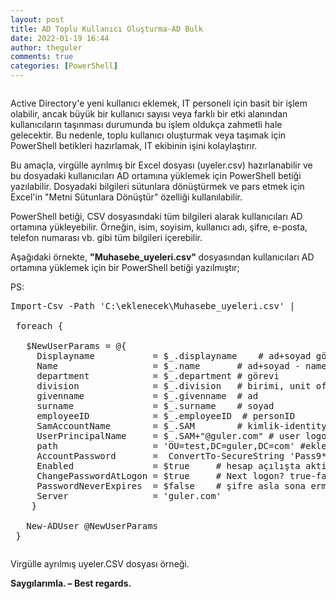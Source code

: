 ```yaml
---
layout: post
title: AD Toplu Kullanıcı Oluşturma-AD Bulk
date: 2022-01-19 16:44
author: theguler
comments: true
categories: [PowerShell]
---
```

<!-- wp:image {"id":1087,"sizeSlug":"large","linkDestination":"none"} -->
<figure class="wp-block-image size-large"><img src="https://farukguler.com/assets/post_images/add-1.webp?w=719" alt="" class="wp-image-1087" /></figure>
<!-- /wp:image -->

<!-- wp:paragraph -->
<p>Active Directory'e yeni kullanıcı eklemek, IT personeli için basit bir işlem olabilir, ancak büyük bir kullanıcı sayısı veya farklı bir etki alanından kullanıcıların taşınması durumunda bu işlem oldukça zahmetli hale gelecektir. Bu nedenle, toplu kullanıcı oluşturmak veya taşımak için PowerShell betikleri hazırlamak, IT ekibinin işini kolaylaştırır.</p>
<!-- /wp:paragraph -->

<!-- wp:paragraph -->
<p>Bu amaçla, virgülle ayrılmış bir Excel dosyası (uyeler.csv) hazırlanabilir ve bu dosyadaki kullanıcıları AD ortamına yüklemek için PowerShell betiği yazılabilir. Dosyadaki bilgileri sütunlara dönüştürmek ve pars etmek için Excel'in "Metni Sütunlara Dönüştür" özelliği kullanılabilir.</p>
<!-- /wp:paragraph -->

<!-- wp:paragraph -->
<p>PowerShell betiği, CSV dosyasındaki tüm bilgileri alarak kullanıcıları AD ortamına yükleyebilir. Örneğin, isim, soyisim, kullanıcı adı, şifre, e-posta, telefon numarası vb. gibi tüm bilgileri içerebilir.</p>
<!-- /wp:paragraph -->

<!-- wp:paragraph -->
<p>Aşağıdaki örnekte, <strong>"Muhasebe_uyeleri.csv" </strong>dosyasından kullanıcıları AD ortamına yüklemek için bir PowerShell betiği yazılmıştır;</p>
<!-- /wp:paragraph -->

<!-- wp:paragraph -->
<p>PS:</p>
<!-- /wp:paragraph -->

<!-- wp:preformatted -->
<pre class="wp-block-preformatted">Import-Csv -Path 'C:\eklenecek\Muhasebe_uyeleri.csv' |<br><br> foreach {<br><br>   $NewUserParams = @{<br>     Displayname           = $_.displayname    # ad+soyad görünen Displayname<br>     Name                  = $_.name       # ad+soyad - name + surname<br>     department            = $_.department # görevi<br>     division              = $_.division   # birimi, unit of job<br>     givenname             = $_.givenname  # ad<br>     surname               = $_.surname    # soyad<br>     employeeID            = $_.employeeID  # personID<br>     SamAccountName        = $_.SAM        # kimlik-identity<br>     UserPrincipalName     = $_.SAM+"@guler.com" # user logon name<br>     path                  = 'OU=test,DC=guler,DC=com' #eklenecegi OU<br>     AccountPassword       =  ConvertTo-SecureString 'Pass9*x+' -AsPlainText -Force #<br>     Enabled               = $true     # hesap açılışta aktif mi? evet-hayır<br>     ChangePasswordAtLogon = $true     # Next logon? true-false<br>     PasswordNeverExpires  = $false    # şifre asla sona ermesin? true-false<br>     Server                = 'guler.com'<br>    }<br><br>   New-ADUser @NewUserParams<br> }</pre>
<!-- /wp:preformatted -->

<!-- wp:image {"id":1103,"sizeSlug":"large","linkDestination":"none"} -->
<figure class="wp-block-image size-large"><img src="https://farukguler.com/assets/post_images/sss-1.png?w=1024" alt="" class="wp-image-1103" /></figure>
<!-- /wp:image -->

<!-- wp:paragraph -->
<p>Virgülle ayrılmış uyeler.CSV dosyası örneği.</p>
<!-- /wp:paragraph -->

<!-- wp:paragraph -->
<p><strong>Saygılarımla. – Best regards.</strong></p>
<!-- /wp:paragraph -->
